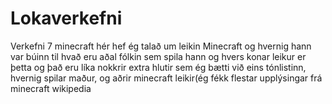 # Lokaverkefni
Verkefni 7 minecraft
hér hef ég talað um leikin Minecraft og hvernig hann var búinn til hvað eru aðal fólkin sem spila hann og hvers konar leikur er þetta og það eru líka nokkrir extra hlutir sem ég bætti við eins tónlistinn, hvernig spilar maður, og aðrir minecraft leikir(ég fékk flestar upplýsingar frá minecraft wikipedia
